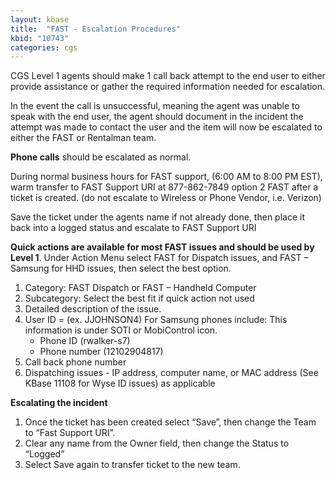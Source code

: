 ```yaml
---
layout: kbase
title:  "FAST - Escalation Procedures"
kbid: "10743"
categories: cgs
---
```


CGS Level 1 agents should make 1 call back attempt to the end user to either provide assistance or gather the required information needed for escalation. 

In the event the call is unsuccessful, meaning the agent was unable to speak with the end user, the agent should document in the incident the attempt was made to contact the user and the item will now be escalated to either the FAST or Rentalman team.

**Phone calls** should be escalated as normal.

During normal business hours for FAST support, (6:00 AM to 8:00 PM EST), warm transfer to FAST Support URI at 877-862-7849 option 2 FAST after a ticket is created. (do not escalate to Wireless or Phone Vendor, i.e. Verizon) 

Save the ticket under the agents name if not already done, then place it back into a logged status and escalate to FAST Support URI

**Quick actions are available for most FAST issues and should be used by Level 1**. Under Action Menu select FAST for Dispatch issues, and FAST – Samsung for HHD issues, then select the best option.


1. Category: FAST Dispatch or FAST – Handheld Computer
2. Subcategory: Select the best fit if quick action not used
3. Detailed description of the issue. 
4. User ID = (ex. JJOHNSON4) 
    For Samsung phones include: This information is under SOTI or MobiControl icon.
    - Phone ID (rwalker-s7)
    - Phone number (12102904817) 
5. Call back phone number 
6. Dispatching issues - IP address, computer name, or MAC address (See KBase 11108 for Wyse ID issues) as applicable

**Escalating the incident**

1. Once the ticket has been created select “Save”, then change the Team to “Fast Support URI”. 
2. Clear any name from the Owner field, then change the Status to “Logged”
3. Select Save again to transfer ticket to the new team.
 